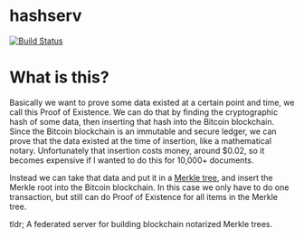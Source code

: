 # hashserv

[![Build Status](https://travis-ci.org/Storj/hashserv.svg?branch=master)](https://travis-ci.org/Storj/hashserv)

# What is this?

Basically we want to prove some data existed at a certain point and time, we call this Proof of Existence. We can do that by finding the cryptographic hash of some data, then inserting that hash into the Bitcoin blockchain. Since the Bitcoin blockchain is an immutable and secure ledger, we can prove that the data existed at the time of insertion, like a mathematical notary. Unfortunately that insertion costs money, around $0.02, so it becomes expensive if I wanted to do this for 10,000+ documents. 

Instead we can take that data and put it in a [Merkle tree](https://en.wikipedia.org/wiki/Merkle_tree), and insert the Merkle root into the Bitcoin blockchain. In this case we only have to do one transaction, but still can do Proof of Existence for all items in the Merkle tree. 

tldr; A federated server for building blockchain notarized Merkle trees. 